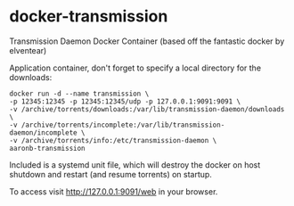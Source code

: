 docker-transmission
===================

Transmission Daemon Docker Container (based off the fantastic docker by elventear)

Application container, don't forget to specify a local directory for the downloads:

```
docker run -d --name transmission \
-p 12345:12345 -p 12345:12345/udp -p 127.0.0.1:9091:9091 \
-v /archive/torrents/downloads:/var/lib/transmission-daemon/downloads \
-v /archive/torrents/incomplete:/var/lib/transmission-daemon/incomplete \
-v /archive/torrents/info:/etc/transmission-daemon \
aaronb-transmission
```

Included is a systemd unit file, which will destroy the docker on host shutdown and restart (and resume torrents) on startup.

To access visit http://127.0.0.1:9091/web in your browser.
